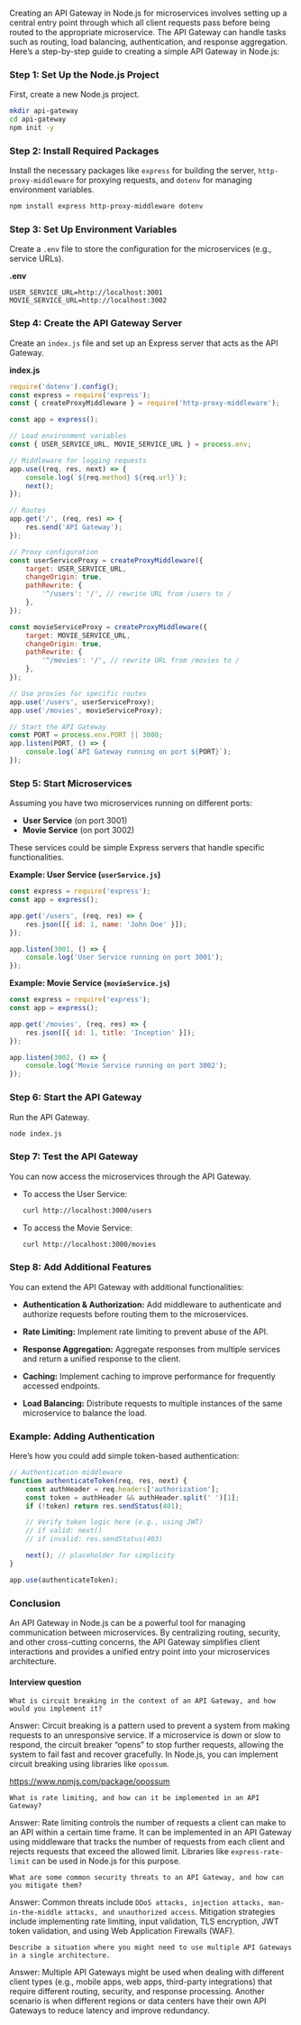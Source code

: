 Creating an API Gateway in Node.js for microservices involves setting up a central entry point through which all client requests pass before being routed to the appropriate microservice. The API Gateway can handle tasks such as routing, load balancing, authentication, and response aggregation. Here’s a step-by-step guide to creating a simple API Gateway in Node.js:

### **Step 1: Set Up the Node.js Project**
First, create a new Node.js project.

```bash
mkdir api-gateway
cd api-gateway
npm init -y
```

### **Step 2: Install Required Packages**
Install the necessary packages like `express` for building the server, `http-proxy-middleware` for proxying requests, and `dotenv` for managing environment variables.

```bash
npm install express http-proxy-middleware dotenv
```

### **Step 3: Set Up Environment Variables**
Create a `.env` file to store the configuration for the microservices (e.g., service URLs).

**.env**
```plaintext
USER_SERVICE_URL=http://localhost:3001
MOVIE_SERVICE_URL=http://localhost:3002
```

### **Step 4: Create the API Gateway Server**
Create an `index.js` file and set up an Express server that acts as the API Gateway.

**index.js**
```javascript
require('dotenv').config();
const express = require('express');
const { createProxyMiddleware } = require('http-proxy-middleware');

const app = express();

// Load environment variables
const { USER_SERVICE_URL, MOVIE_SERVICE_URL } = process.env;

// Middleware for logging requests
app.use((req, res, next) => {
    console.log(`${req.method} ${req.url}`);
    next();
});

// Routes
app.get('/', (req, res) => {
    res.send('API Gateway');
});

// Proxy configuration
const userServiceProxy = createProxyMiddleware({
    target: USER_SERVICE_URL,
    changeOrigin: true,
    pathRewrite: {
        '^/users': '/', // rewrite URL from /users to /
    },
});

const movieServiceProxy = createProxyMiddleware({
    target: MOVIE_SERVICE_URL,
    changeOrigin: true,
    pathRewrite: {
        '^/movies': '/', // rewrite URL from /movies to /
    },
});

// Use proxies for specific routes
app.use('/users', userServiceProxy);
app.use('/movies', movieServiceProxy);

// Start the API Gateway
const PORT = process.env.PORT || 3000;
app.listen(PORT, () => {
    console.log(`API Gateway running on port ${PORT}`);
});
```

### **Step 5: Start Microservices**
Assuming you have two microservices running on different ports:

- **User Service** (on port 3001)
- **Movie Service** (on port 3002)

These services could be simple Express servers that handle specific functionalities.

**Example: User Service (`userService.js`)**
```javascript
const express = require('express');
const app = express();

app.get('/users', (req, res) => {
    res.json([{ id: 1, name: 'John Doe' }]);
});

app.listen(3001, () => {
    console.log('User Service running on port 3001');
});
```

**Example: Movie Service (`movieService.js`)**
```javascript
const express = require('express');
const app = express();

app.get('/movies', (req, res) => {
    res.json([{ id: 1, title: 'Inception' }]);
});

app.listen(3002, () => {
    console.log('Movie Service running on port 3002');
});
```

### **Step 6: Start the API Gateway**
Run the API Gateway.

```bash
node index.js
```

### **Step 7: Test the API Gateway**
You can now access the microservices through the API Gateway.

- To access the User Service:
  ```bash
  curl http://localhost:3000/users
  ```

- To access the Movie Service:
  ```bash
  curl http://localhost:3000/movies
  ```

### **Step 8: Add Additional Features**
You can extend the API Gateway with additional functionalities:

- **Authentication & Authorization:**
  Add middleware to authenticate and authorize requests before routing them to the microservices.
  
- **Rate Limiting:**
  Implement rate limiting to prevent abuse of the API.
  
- **Response Aggregation:**
  Aggregate responses from multiple services and return a unified response to the client.
  
- **Caching:**
  Implement caching to improve performance for frequently accessed endpoints.
  
- **Load Balancing:**
  Distribute requests to multiple instances of the same microservice to balance the load.

### **Example: Adding Authentication**
Here’s how you could add simple token-based authentication:

```javascript
// Authentication middleware
function authenticateToken(req, res, next) {
    const authHeader = req.headers['authorization'];
    const token = authHeader && authHeader.split(' ')[1];
    if (!token) return res.sendStatus(401);

    // Verify token logic here (e.g., using JWT)
    // if valid: next()
    // if invalid: res.sendStatus(403)

    next(); // placeholder for simplicity
}

app.use(authenticateToken);
```

### **Conclusion**
An API Gateway in Node.js can be a powerful tool for managing communication between microservices. By centralizing routing, security, and other cross-cutting concerns, the API Gateway simplifies client interactions and provides a unified entry point into your microservices architecture.



#### Interview question 

`What is circuit breaking in the context of an API Gateway, and how would you implement it?`

Answer: Circuit breaking is a pattern used to prevent a system from making requests to an unresponsive service. If a microservice is down or slow to respond, the circuit breaker “opens” to stop further requests, allowing the system to fail fast and recover gracefully. In Node.js, you can implement circuit breaking using libraries like `opossum`.

https://www.npmjs.com/package/opossum

`What is rate limiting, and how can it be implemented in an API Gateway?`

Answer: Rate limiting controls the number of requests a client can make to an API within a certain time frame. It can be implemented in an API Gateway using middleware that tracks the number of requests from each client and rejects requests that exceed the allowed limit. Libraries like `express-rate-limit` can be used in Node.js for this purpose.


`What are some common security threats to an API Gateway, and how can you mitigate them?`

Answer: Common threats include `DDoS attacks, injection attacks, man-in-the-middle attacks, and unauthorized access`. Mitigation strategies include implementing rate limiting, input validation, TLS encryption, JWT token validation, and using Web Application Firewalls (WAF).

`Describe a situation where you might need to use multiple API Gateways in a single architecture.`

Answer: Multiple API Gateways might be used when dealing with different client types (e.g., mobile apps, web apps, third-party integrations) that require different routing, security, and response processing. Another scenario is when different regions or data centers have their own API Gateways to reduce latency and improve redundancy.
